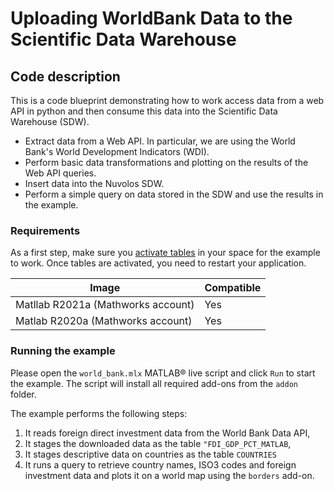 # Uploading WorldBank Data to the Scientific Data Warehouse

## Code description

This is a code blueprint demonstrating how to work access data from a web API in python and then consume this data into the Scientific Data Warehouse (SDW).

* Extract data from a Web API. In particular, we are using the World Bank's World Development Indicators (WDI).
* Perform basic data transformations and plotting on the results of the Web API queries.
* Insert data into the Nuvolos SDW.
* Perform a simple query on data stored in the SDW and use the results in the example.

### Requirements

As a first step, make sure you [activate tables](https://docs.nuvolos.cloud/data/the-table-view#activating-tables) in your space for the example to work. Once tables are activated, you need to restart your application.

| Image | Compatible |
| ----- | ---------- |
| Matllab R2021a (Mathworks account) | Yes |
| Matlab R2020a (Mathworks account) | Yes |

### Running the example

Please open the `world_bank.mlx` MATLAB® live script and click `Run` to start the example.
The script will install all required add-ons from the `addon` folder.

The example performs the following steps:

1. It reads foreign direct investment data from the World Bank Data API,
2. It stages the downloaded data as the table `"FDI_GDP_PCT_MATLAB`,
3. It stages descriptive data on countries as the table `COUNTRIES`
4. It runs a query to retrieve country names, ISO3 codes and foreign investment data and plots it on a world map using the `borders` add-on.